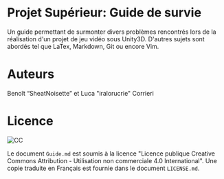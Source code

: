 # Projet Supérieur: Guide de survie
Un guide permettant de surmonter divers problèmes rencontrés lors de la réalisation d'un projet de jeu vidéo sous Unity3D. D'autres sujets sont abordés tel que LaTex, Markdown, Git ou encore Vim.

# Auteurs

Benoît “SheatNoisette” et Luca "iralorucrie" Corrieri

# Licence
![CC](http://creativecommons.org/licenses/by-nc/4.0/)

Le document `Guide.md` est soumis à la licence "Licence publique Creative Commons Attribution - Utilisation non commerciale 4.0 International". Une copie traduite en Français est fournie dans le document `LICENSE.md`.